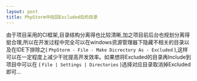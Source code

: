 ```yaml
---
layout: post
title: PhpStorm中找回Excluded后的目录
---
```

由于项目采用的CI框架,目录结构分离得也比较清晰,加之项目前后台也规划分离得挺合理,所以在开发过程中完全可以在windows资源管理器下隐藏不相关的目录以及在IDE下排除之( `PhpStorm - File - Make Dicrectory As - Excluded`  ),这样可以在一定程度上减少干扰提高开发效率。如果想将Excluded的目录再Include到项目中可以在 ( `File | Settings | Directories`  )选择对应目录取消掉Excluded即可...